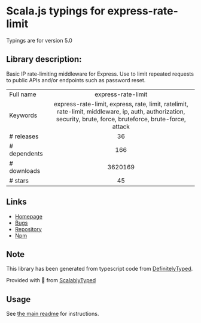 
# Scala.js typings for express-rate-limit

Typings are for version 5.0

## Library description:
Basic IP rate-limiting middleware for Express. Use to limit repeated requests to public APIs and/or endpoints such as password reset.

|                    |                 |
| ------------------ | :-------------: |
| Full name          | express-rate-limit |
| Keywords           | express-rate-limit, express, rate, limit, ratelimit, rate-limit, middleware, ip, auth, authorization, security, brute, force, bruteforce, brute-force, attack |
| # releases         | 36 |
| # dependents       | 166 |
| # downloads        | 3620169 |
| # stars            | 45 |

## Links
- [Homepage](https://github.com/nfriedly/express-rate-limit)
- [Bugs](https://github.com/nfriedly/express-rate-limit/issues)
- [Repository](https://github.com/nfriedly/express-rate-limit)
- [Npm](https://www.npmjs.com/package/express-rate-limit)
    


## Note
This library has been generated from typescript code from [DefinitelyTyped](https://definitelytyped.org).

Provided with :purple_heart: from [ScalablyTyped](https://github.com/oyvindberg/ScalablyTyped)

## Usage
See [the main readme](../../readme.md) for instructions.


